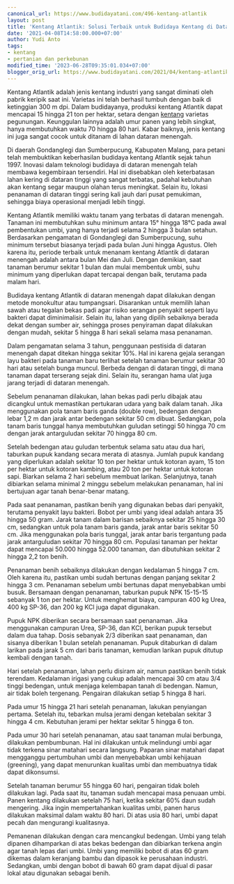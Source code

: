 ```yaml
---
canonical_url: https://www.budidayatani.com/496-kentang-atlantik
layout: post
title: 'Kentang Atlantik: Solusi Terbaik untuk Budidaya Kentang di Dataran Menengah'
date: '2021-04-08T14:58:00.000+07:00'
author: Yudi Anto
tags:
- kentang
- pertanian dan perkebunan
modified_time: '2023-06-28T09:35:01.034+07:00'
blogger_orig_url: https://www.budidayatani.com/2021/04/kentang-atlantik-turun-gunung.html
---
```


Kentang Atlantik adalah jenis kentang industri yang sangat diminati oleh pabrik keripik saat ini. Varietas ini telah berhasil tumbuh dengan baik di ketinggian 300 m dpi. Dalam budidayanya, produksi kentang Atlantik dapat mencapai 15 hingga 21 ton per hektar, setara dengan [kentang](https://www.budidayatani.com/search/label/kentang) varietas pegunungan. Keunggulan lainnya adalah umur panen yang lebih singkat, hanya membutuhkan waktu 70 hingga 80 hari. Kabar baiknya, jenis kentang ini juga sangat cocok untuk ditanam di lahan dataran menengah.

Di daerah Gondanglegi dan Sumberpucung, Kabupaten Malang, para petani telah membuktikan keberhasilan budidaya kentang Atlantik sejak tahun 1997. Inovasi dalam teknologi budidaya di dataran menengah telah membawa kegembiraan tersendiri. Hal ini disebabkan oleh keterbatasan lahan kering di dataran tinggi yang sangat terbatas, padahal kebutuhan akan kentang segar maupun olahan terus meningkat. Selain itu, lokasi penanaman di dataran tinggi sering kali jauh dari pusat pemukiman, sehingga biaya operasional menjadi lebih tinggi.

Kentang Atlantik memiliki waktu tanam yang terbatas di dataran menengah. Tanaman ini membutuhkan suhu minimum antara 15° hingga 18°C pada awal pembentukan umbi, yang hanya terjadi selama 2 hingga 3 bulan setahun. Berdasarkan pengamatan di Gondanglegi dan Sumberpucung, suhu minimum tersebut biasanya terjadi pada bulan Juni hingga Agustus. Oleh karena itu, periode terbaik untuk menanam kentang Atlantik di dataran menengah adalah antara bulan Mei dan Juli. Dengan demikian, saat tanaman berumur sekitar 1 bulan dan mulai membentuk umbi, suhu minimum yang diperlukan dapat tercapai dengan baik, terutama pada malam hari.

Budidaya kentang Atlantik di dataran menengah dapat dilakukan dengan metode monokultur atau tumpangsari. Disarankan untuk memilih lahan sawah atau tegalan bekas padi agar risiko serangan penyakit seperti layu bakteri dapat diminimalisir. Selain itu, lahan yang dipilih sebaiknya berada dekat dengan sumber air, sehingga proses penyiraman dapat dilakukan dengan mudah, sekitar 5 hingga 8 hari sekali selama masa penanaman.

Dalam pengamatan selama 3 tahun, penggunaan pestisida di dataran menengah dapat ditekan hingga sekitar 10%. Hal ini karena gejala serangan layu bakteri pada tanaman baru terlihat setelah tanaman berumur sekitar 30 hari atau setelah bunga muncul. Berbeda dengan di dataran tinggi, di mana tanaman dapat terserang sejak dini. Selain itu, serangan hama ulat juga jarang terjadi di dataran menengah.

Sebelum penanaman dilakukan, lahan bekas padi perlu dibajak atau dicangkul untuk memastikan pertukaran udara yang baik dalam tanah. Jika menggunakan pola tanam baris ganda (double row), bedengan dengan lebar 1,2 m dan jarak antar bedengan sekitar 50 cm dibuat. Sedangkan, pola tanam baris tunggal hanya membutuhkan guludan setinggi 50 hingga 70 cm dengan jarak antarguludan sekitar 70 hingga 80 cm.

Setelah bedengan atau guludan terbentuk selama satu atau dua hari, taburkan pupuk kandang secara merata di atasnya. Jumlah pupuk kandang yang diperlukan adalah sekitar 10 ton per hektar untuk kotoran ayam, 15 ton per hektar untuk kotoran kambing, atau 20 ton per hektar untuk kotoran sapi. Biarkan selama 2 hari sebelum membuat larikan. Selanjutnya, tanah dibiarkan selama minimal 2 minggu sebelum melakukan penanaman, hal ini bertujuan agar tanah benar-benar matang.

Pada saat penanaman, pastikan benih yang digunakan bebas dari penyakit, terutama penyakit layu bakteri. Bobot per umbi yang ideal adalah antara 35 hingga 50 gram. Jarak tanam dalam barisan sebaiknya sekitar 25 hingga 30 cm, sedangkan untuk pola tanam baris ganda, jarak antar baris sekitar 50 cm. Jika menggunakan pola baris tunggal, jarak antar baris tergantung pada jarak antarguludan sekitar 70 hingga 80 cm. Populasi tanaman per hektar dapat mencapai 50.000 hingga 52.000 tanaman, dan dibutuhkan sekitar 2 hingga 2,2 ton benih.

Penanaman benih sebaiknya dilakukan dengan kedalaman 5 hingga 7 cm. Oleh karena itu, pastikan umbi sudah bertunas dengan panjang sekitar 2 hingga 3 cm. Penanaman sebelum umbi bertunas dapat menyebabkan umbi busuk. Bersamaan dengan penanaman, taburkan pupuk NPK 15-15-15 sebanyak 1 ton per hektar. Untuk menghemat biaya, campuran 400 kg Urea, 400 kg SP-36, dan 200 kg KCl juga dapat digunakan.

Pupuk NPK diberikan secara bersamaan saat penanaman. Jika menggunakan campuran Urea, SP-36, dan KCl, berikan pupuk tersebut dalam dua tahap. Dosis sebanyak 2/3 diberikan saat penanaman, dan sisanya diberikan 1 bulan setelah penanaman. Pupuk ditaburkan di dalam larikan pada jarak 5 cm dari baris tanaman, kemudian larikan pupuk ditutup kembali dengan tanah.

Hari setelah penanaman, lahan perlu disiram air, namun pastikan benih tidak terendam. Kedalaman irigasi yang cukup adalah mencapai 30 cm atau 3/4 tinggi bedengan, untuk menjaga kelembapan tanah di bedengan. Namun, air tidak boleh tergenang. Pengairan dilakukan setiap 5 hingga 8 hari.

Pada umur 15 hingga 21 hari setelah penanaman, lakukan penyiangan pertama. Setelah itu, tebarkan mulsa jerami dengan ketebalan sekitar 3 hingga 4 cm. Kebutuhan jerami per hektar sekitar 5 hingga 6 ton.

Pada umur 30 hari setelah penanaman, atau saat tanaman mulai berbunga, dilakukan pembumbunan. Hal ini dilakukan untuk melindungi umbi agar tidak terkena sinar matahari secara langsung. Paparan sinar matahari dapat mengganggu pertumbuhan umbi dan menyebabkan umbi kehijauan (greening), yang dapat menurunkan kualitas umbi dan membuatnya tidak dapat dikonsumsi.

Setelah tanaman berumur 55 hingga 60 hari, pengairan tidak boleh dilakukan lagi. Pada saat itu, tanaman sudah mencapai masa penuaan umbi. Panen kentang dilakukan setelah 75 hari, ketika sekitar 60% daun sudah mengering. Jika ingin mempertahankan kualitas umbi, panen harus dilakukan maksimal dalam waktu 80 hari. Di atas usia 80 hari, umbi dapat pecah dan mengurangi kualitasnya.

Pemanenan dilakukan dengan cara mencangkul bedengan. Umbi yang telah dipanen dihamparkan di atas bekas bedengan dan dibiarkan terkena angin agar tanah lepas dari umbi. Umbi yang memiliki bobot di atas 60 gram dikemas dalam keranjang bambu dan dipasok ke perusahaan industri. Sedangkan, umbi dengan bobot di bawah 60 gram dapat dijual di pasar lokal atau digunakan sebagai benih.

